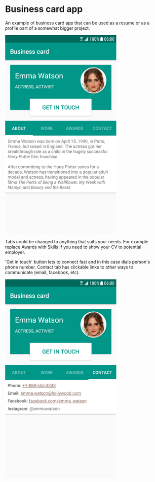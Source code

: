 # Business card app
An example of business card app that can be used as a resume or as a profile part of a somewhat bigger project.

![Tab About](https://github.com/bookdreamer/businesscard/blob/master/scr_about.png)

Tabs could be changed to anything that suits your needs. For example replace Awards with Skills if you need to show your CV to potential employer.

'Get in touch' button lets to connect fast and in this case dials person's phone number.
Contact tab has clickable links to other ways to communicate (email, facebook, etc).

![Tab About](https://github.com/bookdreamer/businesscard/blob/master/scr_contact.png)

